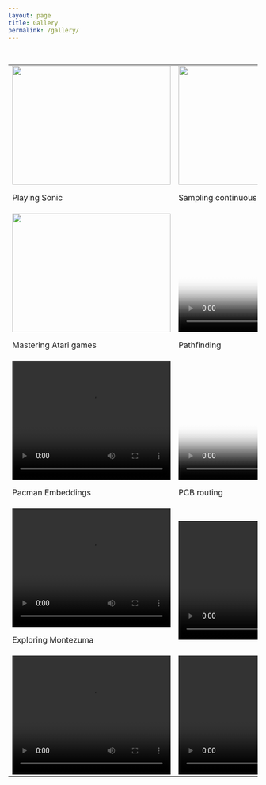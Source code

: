 ```yaml
---
layout: page
title: Gallery
permalink: /gallery/
---
```


<br>
<table class="tg gallery-table-main">
  <tr>
    <td class="tg-0lax">
        <img src="{{ '/assets/video/sonic.gif' | relative_url }}" width="320" height="240">
        <p>Playing Sonic</p>
    </td>
    <td class="tg-0lax">
       <img src="{{ '/assets/video/crazy_rocket.gif' | relative_url }}" width="320" height="240">
       <p>Sampling continuous control</p>
    </td>
  </tr>
  <tr>
    <td class="tg-0lax">
        <img src="{{ '/assets/video/asterix.gif' | relative_url }}" width="320" height="240">
        <p>Mastering Atari games</p>
    </td>
    <td class="tg-0lax">
        <video width="320" height="240" controls="controls" autoplay="autoplay" loop="loop" poster="{{ '/assets/maze_poster.png' | relative_url }}">
            <source src="{{ '/assets/video/lunar_maze_video.mp4' | relative_url }}" type="video/mp4">
            Your browser does not support the video tag.
        </video>
        <p>Pathfinding</p>
    </td>
  </tr>
  <tr>
    <td class="tg-0lax">
        <video width="320" height="240" controls="controls" autoplay="autoplay" loop="loop">
            <source src="{{ '/assets/video/pacman_big_h264.mp4' | relative_url }}" type="video/mp4">
            Your browser does not support the video tag.
        </video>
        <p>Pacman Embeddings</p>
    </td>
    <td class="tg-0lax">
        <video width="320" height="240" controls="controls" autoplay="autoplay" loop="loop" poster="{{ '/assets/pcb_poster.png' | relative_url }}">
            <source src="{{ '/assets/video/pcb_routing_gif.mp4' | relative_url }}" type="video/mp4">
            Your browser does not support the video tag.
        </video>
        <p>PCB routing</p>
    </td>
  </tr>
  <tr>
    <td class="tg-0lax">
        <video width="320" height="240" controls="controls" autoplay="autoplay" loop="loop">
            <source src="{{ '/assets/video/montezuma_fai_h264.mp4' | relative_url }}" type="video/mp4">
            Your browser does not support the video tag.
        </video>
        <p>Exploring Montezuma</p>
    </td>
    <td class="tg-0lax">
        <video width="320" height="240" controls="controls" autoplay="autoplay" loop="loop">
            <source src="{{ '/assets/video/optimization.mp4' | relative_url }}" type="video/mp4">
            Your browser does not support the video tag.
        </video> 
    </td>
  </tr>
  <tr>
    <td class="tg-0lax">
        <video width="320" height="240" controls="controls" autoplay="autoplay" loop="loop">
            <source src="{{ '/assets/video/graph_plot.mp4' | relative_url }}" type="video/mp4">
            Your browser does not support the video tag.
        </video> 
    </td>
    <td class="tg-0lax">
       <video width="320" height="240" controls="controls" autoplay="autoplay" loop="loop">
            <source src="{{ '/assets/video/scatter_plot.mp4' | relative_url }}" type="video/mp4">
            Your browser does not support the video tag.
        </video> 
    </td>
    <td class="tg-0lax">
        <video width="320" height="240" controls="controls" autoplay="autoplay" loop="loop">
            <source src="{{ '/assets/video/bokeh_dashboard.mp4' | relative_url }}" type="video/mp4">
            Your browser does not support the video tag.
        </video> 
    </td>
  </tr>
</table>
